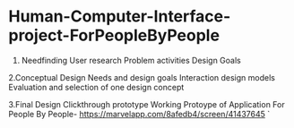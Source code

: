 # Human-Computer-Interface-project-ForPeopleByPeople

1. Needfinding
User research
Problem activities
Design Goals

2.Conceptual Design
Needs and design goals
Interaction design models
Evaluation and selection of one design concept

3.Final Design
Clickthrough prototype Working Protoype of Application For People By People- https://marvelapp.com/8afedb4/screen/41437645 `
